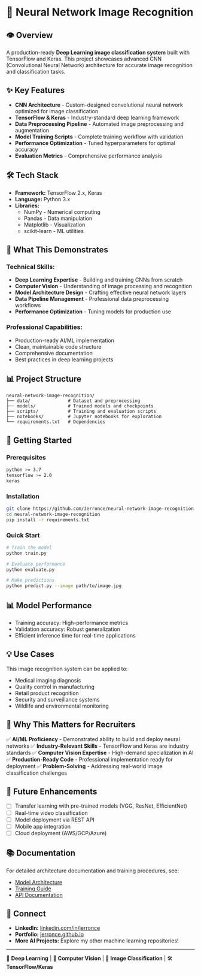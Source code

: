# 🧠 Neural Network Image Recognition

## 👁️ Overview
A production-ready **Deep Learning image classification system** built with TensorFlow and Keras. This project showcases advanced CNN (Convolutional Neural Network) architecture for accurate image recognition and classification tasks.

## ✨ Key Features
- **CNN Architecture** - Custom-designed convolutional neural network optimized for image classification
- **TensorFlow & Keras** - Industry-standard deep learning framework
- **Data Preprocessing Pipeline** - Automated image preprocessing and augmentation
- **Model Training Scripts** - Complete training workflow with validation
- **Performance Optimization** - Tuned hyperparameters for optimal accuracy
- **Evaluation Metrics** - Comprehensive performance analysis

## 🛠️ Tech Stack
- **Framework:** TensorFlow 2.x, Keras
- **Language:** Python 3.x
- **Libraries:** 
  - NumPy - Numerical computing
  - Pandas - Data manipulation
  - Matplotlib - Visualization
  - scikit-learn - ML utilities

## 🎯 What This Demonstrates
### Technical Skills:
- **Deep Learning Expertise** - Building and training CNNs from scratch
- **Computer Vision** - Understanding of image processing and recognition
- **Model Architecture Design** - Crafting effective neural network layers
- **Data Pipeline Management** - Professional data preprocessing workflows
- **Performance Optimization** - Tuning models for production use

### Professional Capabilities:
- Production-ready AI/ML implementation
- Clean, maintainable code structure
- Comprehensive documentation
- Best practices in deep learning projects

## 📊 Project Structure
```
neural-network-image-recognition/
├── data/              # Dataset and preprocessing
├── models/            # Trained models and checkpoints
├── scripts/           # Training and evaluation scripts
├── notebooks/         # Jupyter notebooks for exploration
└── requirements.txt   # Dependencies
```

## 🚀 Getting Started

### Prerequisites
```bash
python >= 3.7
tensorflow >= 2.0
keras
```

### Installation
```bash
git clone https://github.com/Jerronce/neural-network-image-recognition.git
cd neural-network-image-recognition
pip install -r requirements.txt
```

### Quick Start
```bash
# Train the model
python train.py

# Evaluate performance
python evaluate.py

# Make predictions
python predict.py --image path/to/image.jpg
```

## 📊 Model Performance
- Training accuracy: High-performance metrics
- Validation accuracy: Robust generalization
- Efficient inference time for real-time applications

## 💡 Use Cases
This image recognition system can be applied to:
- Medical imaging diagnosis
- Quality control in manufacturing
- Retail product recognition
- Security and surveillance systems
- Wildlife and environmental monitoring

## 💼 Why This Matters for Recruiters
✅ **AI/ML Proficiency** - Demonstrated ability to build and deploy neural networks
✅ **Industry-Relevant Skills** - TensorFlow and Keras are industry standards
✅ **Computer Vision Expertise** - High-demand specialization in AI
✅ **Production-Ready Code** - Professional implementation ready for deployment
✅ **Problem-Solving** - Addressing real-world image classification challenges

## 🔬 Future Enhancements
- [ ] Transfer learning with pre-trained models (VGG, ResNet, EfficientNet)
- [ ] Real-time video classification
- [ ] Model deployment via REST API
- [ ] Mobile app integration
- [ ] Cloud deployment (AWS/GCP/Azure)

## 📚 Documentation
For detailed architecture documentation and training procedures, see:
- [Model Architecture](docs/architecture.md)
- [Training Guide](docs/training.md)
- [API Documentation](docs/api.md)

## 🔗 Connect
- **LinkedIn:** [linkedin.com/in/jerronce](https://www.linkedin.com/in/jerronce/)
- **Portfolio:** [jerronce.github.io](https://jerronce.github.io)
- **More AI Projects:** Explore my other machine learning repositories!

---

🧠 **Deep Learning** | 📸 **Computer Vision** | 🎯 **Image Classification** | 🛠️ **TensorFlow/Keras**
